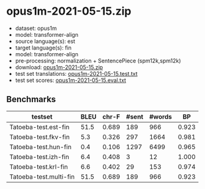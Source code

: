 # opus1m-2021-05-15.zip

* dataset: opus1m
* model: transformer-align
* source language(s): est
* target language(s): fin
* model: transformer-align
* pre-processing: normalization + SentencePiece (spm12k,spm12k)
* download: [opus1m-2021-05-15.zip](https://object.pouta.csc.fi/Tatoeba-MT-models/fiu-fin/opus1m-2021-05-15.zip)
* test set translations: [opus1m-2021-05-15.test.txt](https://object.pouta.csc.fi/Tatoeba-MT-models/fiu-fin/opus1m-2021-05-15.test.txt)
* test set scores: [opus1m-2021-05-15.eval.txt](https://object.pouta.csc.fi/Tatoeba-MT-models/fiu-fin/opus1m-2021-05-15.eval.txt)

## Benchmarks

| testset | BLEU  | chr-F | #sent | #words | BP |
|---------|-------|-------|-------|--------|----|
| Tatoeba-test.est-fin 	| 51.5 	| 0.689 	| 189 	| 966 	| 0.923 |
| Tatoeba-test.fkv-fin 	| 5.3 	| 0.326 	| 297 	| 1664 	| 0.981 |
| Tatoeba-test.hun-fin 	| 0.4 	| 0.106 	| 1297 	| 6499 	| 0.965 |
| Tatoeba-test.izh-fin 	| 6.4 	| 0.408 	| 3 	| 12 	| 1.000 |
| Tatoeba-test.krl-fin 	| 6.6 	| 0.402 	| 29 	| 153 	| 0.974 |
| Tatoeba-test.multi-fin 	| 51.5 	| 0.689 	| 189 	| 966 	| 0.923 |

